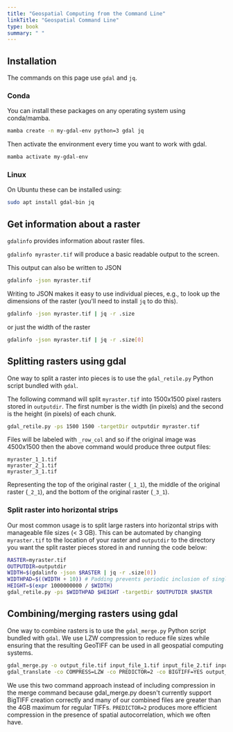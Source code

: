 ```yaml
---
title: "Geospatial Computing from the Command Line"
linkTitle: "Geospatial Command Line"
type: book
summary: " "
---
```


## Installation

The commands on this page use `gdal` and `jq`.

### Conda

You can install these packages on any operating system using conda/mamba.

```sh
mamba create -n my-gdal-env python=3 gdal jq
```

Then activate the environment every time you want to work with gdal.

```sh
mamba activate my-gdal-env
```

### Linux

On Ubuntu these can be installed using:

```bash
sudo apt install gdal-bin jq
```

## Get information about a raster

`gdalinfo` provides information about raster files.

`gdalinfo myraster.tif` will produce a basic readable output to the screen.

This output can also be written to JSON

```bash
gdalinfo -json myraster.tif
```

Writing to JSON makes it easy to use individual pieces, e.g., to look up the dimensions of the raster (you'll need to install `jq` to do this).

```bash
gdalinfo -json myraster.tif | jq -r .size
```

or just the width of the raster

```bash
gdalinfo -json myraster.tif | jq -r .size[0]
```

## Splitting rasters using gdal

One way to split a raster into pieces is to use the `gdal_retile.py` Python script bundled with `gdal`.

The following command will split `myraster.tif` into 1500x1500 pixel rasters stored in `outputdir`.
The first number is the width (in pixels) and the second is the height (in pixels) of each chunk. 

```bash
gdal_retile.py -ps 1500 1500 -targetDir outputdir myraster.tif
```

Files will be labeled with `_row_col` and so if the original image was 4500x1500 then the above command would produce three output files:

```
myraster_1_1.tif
myraster_2_1.tif
myraster_3_1.tif
```

Representing the top of the original raster (`_1_1`), the middle of the original raster (`_2_1`), and the bottom of the original raster (`_3_1`).

### Split raster into horizontal strips

Our most common usage is to split large rasters into horizontal strips with manageable file sizes (< 3 GB). This can be automated by changing `myraster.tif` to the location of your raster and `outputdir` to the directory you want the split raster pieces stored in and running the code below:

```bash
RASTER=myraster.tif
OUTPUTDIR=outputdir
WIDTH=$(gdalinfo -json $RASTER | jq -r .size[0])
WIDTHPAD=$((WIDTH + 10)) # Padding prevents periodic inclusion of single pixel strip 
HEIGHT=$(expr 1000000000 / $WIDTH)
gdal_retile.py -ps $WIDTHPAD $HEIGHT -targetDir $OUTPUTDIR $RASTER
```

## Combining/merging rasters using gdal

One way to combine rasters is to use the `gdal_merge.py` Python script bundled with `gdal`.
We use LZW compression to reduce file sizes while ensuring that the resulting GeoTIFF can be used in all geospatial computing systems.

```bash
gdal_merge.py -o output_file.tif input_file_1.tif input_file_2.tif input_file_3.tif
gdal_translate -co COMPRESS=LZW -co PREDICTOR=2 -co BIGTIFF=YES output_file.tif compressed_file.tif
```

We use this two command approach instead of including compression in the merge command because gdal_merge.py doesn't currently support BigTIFF creation correctly and many of our combined files are greater than the 4GB maximum for regular TIFFs.
`PREDICTOR=2` produces more efficient compression in the presence of spatial autocorrelation, which we often have. 